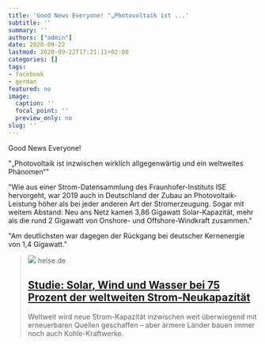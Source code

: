 ```yaml
---
title: 'Good News Everyone! "„Photovoltaik ist ...'
subtitle: ''
summary: ''
authors: ["admin"]
date: 2020-09-22
lastmod: 2020-09-22T17:21:11+02:00
categories: []
tags:
- facebook
- german
featured: no
image:
  caption: ''
  focal_point: ''
  preview_only: no
slug: ''
---
```

Good News Everyone!

"„Photovoltaik ist inzwischen wirklich allgegenwärtig und ein weltweites Phänomen“"

"Wie aus einer Strom-Datensammlung des Fraunhofer-Instituts ISE hervorgeht, war 2019 auch in Deutschland der Zubau an Photovoltaik-Leistung höher als bei jeder anderen Art der Stromerzeugung. Sogar mit weitem Abstand: Neu ans Netz kamen 3,86 Gigawatt Solar-Kapazität, mehr als die rund 2 Gigawatt von Onshore- und Offshore-Windkraft zusammen."

"Am deutlichsten war dagegen der Rückgang bei deutscher Kernenergie von 1,4 Gigawatt."
> [![](https://heise.cloudimg.io/bound/1200x1200/q85.png-lossy-85.webp-lossy-85.foil1/_www-heise-de_/imgs/18/2/9/7/0/4/4/8/babcock_Ranch_Solar-d2f3672fae078127.jpeg)](https://www.heise.de/hintergrund/Studie-Solar-Wind-und-Wasser-bei-75-Prozent-der-weltweiten-Strom-Neukapazitaet-4904596.html)
> heise.de
> ## [Studie: Solar, Wind und Wasser bei 75 Prozent der weltweiten Strom-Neukapazität](https://www.heise.de/hintergrund/Studie-Solar-Wind-und-Wasser-bei-75-Prozent-der-weltweiten-Strom-Neukapazitaet-4904596.html)
>
>Weltweit wird neue Strom-Kapazität inzwischen weit überwiegend mit erneuerbaren Quellen geschaffen – aber ärmere Länder bauen immer noch auch Kohle-Kraftwerke.


